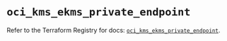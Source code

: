 # `oci_kms_ekms_private_endpoint`

Refer to the Terraform Registry for docs: [`oci_kms_ekms_private_endpoint`](https://registry.terraform.io/providers/hashicorp/oci/7.19.0/docs/resources/kms_ekms_private_endpoint).
